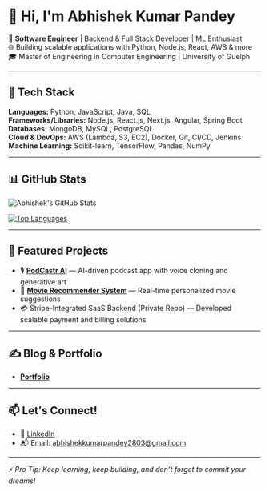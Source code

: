 # 👋 Hi, I'm Abhishek Kumar Pandey

🚀 **Software Engineer** | Backend & Full Stack Developer | ML Enthusiast  
🌐 Building scalable applications with Python, Node.js, React, AWS & more  
🎓 Master of Engineering in Computer Engineering | University of Guelph

---

## 🔧 Tech Stack

**Languages:** Python, JavaScript, Java, SQL  
**Frameworks/Libraries:** Node.js, React.js, Next.js, Angular, Spring Boot  
**Databases:** MongoDB, MySQL, PostgreSQL  
**Cloud & DevOps:** AWS (Lambda, S3, EC2), Docker, Git, CI/CD, Jenkins  
**Machine Learning:** Scikit-learn, TensorFlow, Pandas, NumPy

---

## 📊 GitHub Stats

![Abhishek's GitHub Stats](https://github-readme-stats.vercel.app/api?username=ABHISHEK-AKP&show_icons=true&theme=radical)

[![Top Languages](https://github-readme-stats.vercel.app/api/top-langs/?username=ABHISHEK-AKP&layout=compact&theme=radical)](https://github.com/ABHISHEK-AKP)

---

## 🚀 Featured Projects

- 🎙️ [**PodCastr AI**](https://github.com/ABHISHEK-AKP/podcastr-ai) — AI-driven podcast app with voice cloning and generative art
- 🎥 [**Movie Recommender System**](https://github.com/ABHISHEK-AKP/movie-recommender) — Real-time personalized movie suggestions
- 💳 Stripe-Integrated SaaS Backend (Private Repo) — Developed scalable payment and billing solutions

---

## ✍️ Blog & Portfolio

- [**Portfolio**](https://abhishekportfolio-61sq.onrender.com)

---

## 📫 Let's Connect!

- 💼 [LinkedIn](https://www.linkedin.com/in/abhishek-kumar-pandey-se/)  
- 📬 Email: abhishekkumarpandey2803@gmail.com

---

_⚡ Pro Tip: Keep learning, keep building, and don’t forget to commit your dreams!_
